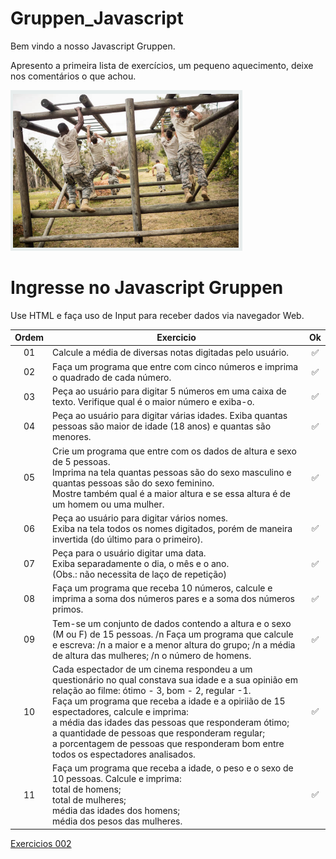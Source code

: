 # Gruppen_Javascript

Bem vindo a nosso Javascript Gruppen.

Apresento a primeira lista de exercícios, um pequeno aquecimento, deixe nos comentários o que achou.

![Aquecimento](Images/CampoTreino.png)

# Ingresse no Javascript Gruppen

Use HTML e faça uso de Input para receber dados via navegador Web.

| **Ordem** | **Exercicio** | **Ok** |
| :-: | --- | :-: |
| 01 |  Calcule a média de diversas notas digitadas pelo usuário.  |  :white_check_mark:  |
| 02 |  Faça um programa que entre com cinco números e imprima o quadrado de cada número.   | :white_check_mark:  |
| 03 |  Peça ao usuário para digitar 5 números em uma caixa de texto. Verifique qual é o maior número e exiba-o.   | :white_check_mark:  |
| 04 |  Peça ao usuário para digitar várias idades. Exiba quantas pessoas são maior de idade (18 anos) e quantas são menores.   | :white_check_mark: |
| 05 | Crie um programa que entre com os dados de altura e sexo de 5 pessoas. <br> Imprima na tela quantas pessoas são do sexo masculino e quantas pessoas são do sexo feminino. <br> Mostre também qual é a maior altura e se essa altura é de um homem ou uma mulher. | :white_check_mark:  |
| 06 |  Peça ao usuário para digitar vários nomes. <br>        Exiba na tela todos os nomes digitados, porém de maneira invertida (do último para o primeiro).  | :white_check_mark:  |
| 07 |  Peça para o usuário digitar uma data.  <br>        Exiba separadamente o dia, o mês e o ano. <br> (Obs.: não necessita de laço de repetição)  | :white_check_mark:  |
| 08 | Faça um programa que receba 10 números, calcule e imprima a soma dos números pares e a soma dos números primos. |  :white_check_mark:  |
| 09 | Tem-se um conjunto de dados contendo a altura e o sexo (M ou F) de 15 pessoas. /n		Faça um programa que calcule e escreva: /n 			a maior e a menor altura do grupo;  /n			a média de altura das mulheres; /n			o número de homens. |  :white_check_mark:  |
| 10 | Cada espectador de um cinema respondeu a um questionário no qual constava sua idade e a sua opinião em relação ao filme: ótimo - 3, bom - 2, regular -1.  <br>		Faça um programa que receba a idade e a opiriião de 15 espectadores, calcule e imprima:  	<br>		a média das idades das pessoas que responderam ótimo; <br>		a quantidade de pessoas que responderam regular; <br>		a porcentagem de pessoas que responderam bom entre todos os espectadores analisados. |  :white_check_mark:  |
| 11 |  Faça um programa que receba a idade, o peso e o sexo de 10 pessoas. Calcule e imprima: <br>			total de homens;  <br>			total de mulheres; <br>			média das idades dos homens; <br>			média dos pesos das mulheres.  |  :white_check_mark:  |

[Exercicios 002 ](Exercicios_JavaScript.pdf)		





